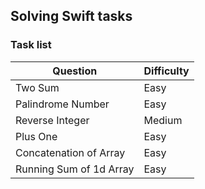 ## Solving Swift tasks

### Task list

|        Question        | Difficulty | 
|   ------------------   | ---------- |
| Two Sum                |    Easy    |
| Palindrome Number      |    Easy    |
| Reverse Integer        |    Medium  |
| Plus One               |    Easy    |
| Concatenation of Array |    Easy    |
| Running Sum of 1d Array|    Easy    |

